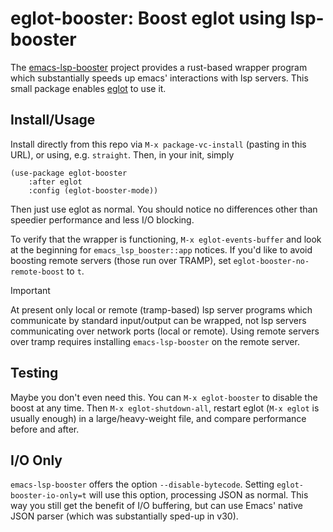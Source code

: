 # eglot-booster: Boost eglot using lsp-booster

The [emacs-lsp-booster](https://github.com/blahgeek/emacs-lsp-booster) project provides a rust-based wrapper program which substantially speeds up emacs' interactions with lsp servers.   This small package enables [eglot](https://github.com/joaotavora/eglot) to use it.

## Install/Usage

Install directly from this repo via `M-x package-vc-install` (pasting in this URL), or using, e.g. `straight`.  Then, in your init, simply 

```elisp
(use-package eglot-booster
	:after eglot
	:config	(eglot-booster-mode))
```

Then just use eglot as normal.  You should notice no differences other than speedier performance and less I/O blocking.

To verify that the wrapper is functioning, `M-x eglot-events-buffer` and look at the beginning for `emacs_lsp_booster::app` notices.  If you'd like to avoid boosting remote servers (those run over TRAMP), set `eglot-booster-no-remote-boost` to `t`. 

> [!IMPORTANT]
> At present only local or remote (tramp-based) lsp server programs which communicate by standard input/output can be wrapped, not lsp servers communicating over network ports (local or remote).  Using remote servers over tramp requires installing `emacs-lsp-booster` on the remote server.

## Testing

Maybe you don't even need this.  You can `M-x eglot-booster` to disable the boost at any time.  Then `M-x eglot-shutdown-all`, restart eglot (`M-x eglot` is usually enough) in a large/heavy-weight file, and compare performance before and after.

## I/O Only

`emacs-lsp-booster` offers the option `--disable-bytecode`.  Setting `eglot-booster-io-only=t` will use this option, processing JSON as normal.  This way you still get the benefit of I/O buffering, but can use Emacs' native JSON parser (which was substantially sped-up in v30).

